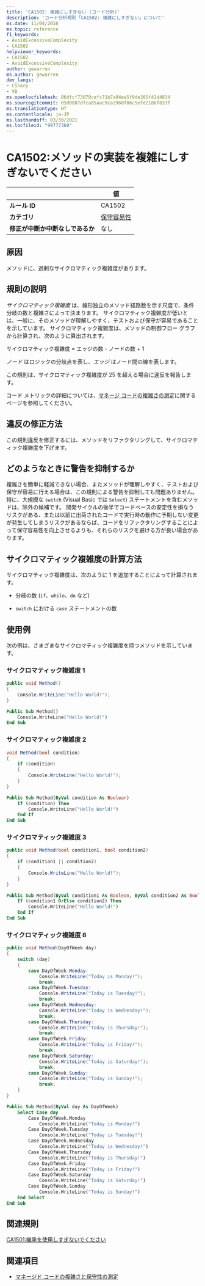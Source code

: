 ```yaml
---
title: 'CA1502: 複雑にしすぎない (コード分析)'
description: 'コード分析規則「CA1502: 複雑にしすぎない」について'
ms.date: 11/04/2016
ms.topic: reference
f1_keywords:
- AvoidExcessiveComplexity
- CA1502
helpviewer_keywords:
- CA1502
- AvoidExcessiveComplexity
author: gewarren
ms.author: gewarren
dev_langs:
- CSharp
- VB
ms.openlocfilehash: 86dfcf73070cefc71b7a94ea5f0de385f41d4834
ms.sourcegitcommit: 05d0087dfca85aac9ca2960f86c5efd218bf833f
ms.translationtype: HT
ms.contentlocale: ja-JP
ms.lasthandoff: 03/30/2021
ms.locfileid: "99777360"
---
```

# <a name="ca1502-avoid-excessive-complexity"></a>CA1502:メソッドの実装を複雑にしすぎないでください

| | 値 |
|-|-|
| **ルール ID** |CA1502|
| **カテゴリ** |[保守容易性](maintainability-warnings.md)|
| **修正が中断か中断なしであるか** |なし|

## <a name="cause"></a>原因

メソッドに、過剰なサイクロマティック複雑度があります。

## <a name="rule-description"></a>規則の説明

*サイクロマティック複雑度* は、線形独立のメソッド経路数を示す尺度で、条件分岐の数と複雑さによって決まります。 サイクロマティック複雑度が低いとは、一般に、そのメソッドが理解しやすく、テストおよび保守が容易であることを示しています。 サイクロマティック複雑度は、メソッドの制御フロー グラフから計算され、次のように算出されます。

サイクロマティック複雑度 = エッジの数 - ノードの数 + 1

*ノード* はロジックの分岐点を表し、*エッジ* はノード間の線を表します。

この規則は、サイクロマティック複雑度が 25 を超える場合に違反を報告します。

コード メトリックの詳細については、[マネージ コードの複雑さの測定](/visualstudio/code-quality/code-metrics-values)に関するページを参照してください。

## <a name="how-to-fix-violations"></a>違反の修正方法

この規則違反を修正するには、メソッドをリファクタリングして、サイクロマティック複雑度を下げます。

## <a name="when-to-suppress-warnings"></a>どのようなときに警告を抑制するか

複雑さを簡単に軽減できない場合、またメソッドが理解しやすく、テストおよび保守が容易に行える場合は、この規則による警告を抑制しても問題ありません。 特に、大規模な `switch` (Visual Basic では `Select`) ステートメントを含むメソッドは、除外の候補です。 開発サイクルの後半でコードベースの安定性を損なうリスクがある、または以前に出荷されたコードで実行時の動作に予期しない変更が発生してしまうリスクがあるならば、コードをリファクタリングすることによって保守容易性を向上させるよりも、それらのリスクを避ける方が良い場合があります。

## <a name="how-cyclomatic-complexity-is-calculated"></a>サイクロマティック複雑度の計算方法

サイクロマティック複雑度は、次のように 1 を追加することによって計算されます。

- 分岐の数 (`if`、`while`、`do` など)

- `switch` における `case` ステートメントの数

## <a name="examples"></a>使用例

次の例は、さまざまなサイクロマティック複雑度を持つメソッドを示しています。

### <a name="cyclomatic-complexity-of-1"></a>サイクロマティック複雑度 1

```csharp
public void Method()
{
    Console.WriteLine("Hello World!");
}
```

```vb
Public Sub Method()
    Console.WriteLine("Hello World!")
End Sub
```

### <a name="cyclomatic-complexity-of-2"></a>サイクロマティック複雑度 2

```csharp
void Method(bool condition)
{
    if (condition)
    {
        Console.WriteLine("Hello World!");
    }
}
```

```vb
Public Sub Method(ByVal condition As Boolean)
    If (condition) Then
        Console.WriteLine("Hello World!")
    End If
End Sub
```

### <a name="cyclomatic-complexity-of-3"></a>サイクロマティック複雑度 3

```csharp
public void Method(bool condition1, bool condition2)
{
    if (condition1 || condition2)
    {
        Console.WriteLine("Hello World!");
    }
}
```

```vb
Public Sub Method(ByVal condition1 As Boolean, ByVal condition2 As Boolean)
    If (condition1 OrElse condition2) Then
        Console.WriteLine("Hello World!")
    End If
End Sub
```

### <a name="cyclomatic-complexity-of-8"></a>サイクロマティック複雑度 8

```csharp
public void Method(DayOfWeek day)
{
    switch (day)
    {
        case DayOfWeek.Monday:
            Console.WriteLine("Today is Monday!");
            break;
        case DayOfWeek.Tuesday:
            Console.WriteLine("Today is Tuesday!");
            break;
        case DayOfWeek.Wednesday:
            Console.WriteLine("Today is Wednesday!");
            break;
        case DayOfWeek.Thursday:
            Console.WriteLine("Today is Thursday!");
            break;
        case DayOfWeek.Friday:
            Console.WriteLine("Today is Friday!");
            break;
        case DayOfWeek.Saturday:
            Console.WriteLine("Today is Saturday!");
            break;
        case DayOfWeek.Sunday:
            Console.WriteLine("Today is Sunday!");
            break;
    }
}
```

```vb
Public Sub Method(ByVal day As DayOfWeek)
    Select Case day
        Case DayOfWeek.Monday
            Console.WriteLine("Today is Monday!")
        Case DayOfWeek.Tuesday
            Console.WriteLine("Today is Tuesday!")
        Case DayOfWeek.Wednesday
            Console.WriteLine("Today is Wednesday!")
        Case DayOfWeek.Thursday
            Console.WriteLine("Today is Thursday!")
        Case DayOfWeek.Friday
            Console.WriteLine("Today is Friday!")
        Case DayOfWeek.Saturday
            Console.WriteLine("Today is Saturday!")
        Case DayOfWeek.Sunday
            Console.WriteLine("Today is Sunday!")
    End Select
End Sub
```

## <a name="related-rules"></a>関連規則

[CA1501:継承を使用しすぎないでください](ca1501.md)

## <a name="see-also"></a>関連項目

- [マネージド コードの複雑さと保守性の測定](/visualstudio/code-quality/code-metrics-values)
